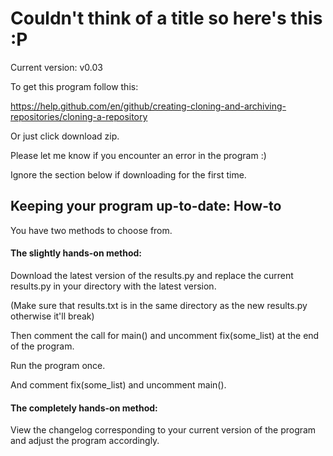 # Couldn't think of a title so here's this :P

Current version: v0.03

To get this program follow this:

https://help.github.com/en/github/creating-cloning-and-archiving-repositories/cloning-a-repository

Or just click download zip.

Please let me know if you encounter an error in the program :)

Ignore the section below if downloading for the first time.

## Keeping your program up-to-date: How-to
You have two methods to choose from.

#### The slightly hands-on method:
Download the latest version of the results.py and replace the current results.py in your directory with the latest 
version. 

(Make sure that results.txt is in the same directory as the new results.py otherwise it'll break)

Then comment the call for main() and uncomment fix(some_list) at the end of the program.

Run the program once.

And comment fix(some_list) and uncomment main().

#### The completely hands-on method:
View the changelog corresponding to your current version of the program and adjust the program accordingly.